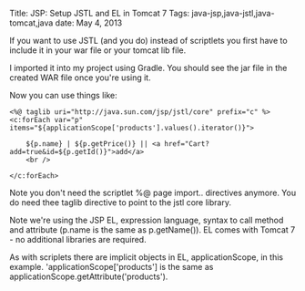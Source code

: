 Title: JSP: Setup JSTL and EL in Tomcat 7
Tags: java-jsp,java-jstl,java-tomcat,java
date: May 4, 2013

If you want to use JSTL (and you do) instead of scriptlets you first have to include it in your war file or your tomcat lib file.

I imported it into my project using Gradle. You should see the jar file in the created WAR file once you're using it.

Now you can use things like:

	<%@ taglib uri="http://java.sun.com/jsp/jstl/core" prefix="c" %> 
	<c:forEach var="p" items="${applicationScope['products'].values().iterator()}">

		${p.name} | ${p.getPrice()} || <a href="Cart?add=true&id=${p.getId()}">add</a>
		<br />

	</c:forEach>

Note you don't need the scriptlet %@ page import.. directives anymore. You do need thee taglib directive to point to the jstl core library.

Note we're using the JSP EL, expression language, syntax to call method and attribute (p.name is the same as p.getName()). EL comes with Tomcat 7 - no additional libraries are required.

As with scriplets there are implicit objects in EL, applicationScope, in this example. 'applicationScope['products'] is the same as applicationScope.getAttribute('products').
